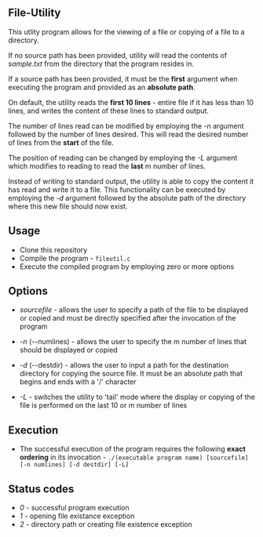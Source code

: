 ## File-Utility ##
This utlity program allows for the viewing of a file or copying of a file to a directory.

If no source path has been provided, utility will read the contents of *sample.txt* from the directory that the program resides in. 

If a source path has been provided, it must be the **first** argument when executing the program and provided as an **absolute path**. 

On default, the utility reads the **first 10 lines** - entire file if it has less than 10 lines, and writes the content of these lines to standard output.

The number of lines read can be modified by employing the *-n* argument followed by the number of lines desired. This will read the desired number of lines from the **start** of the file.

The position of reading can be changed by employing the *-L* argument which modifies to reading to read the **last** m number of lines. 

Instead of writing to standard output, the utility is able to copy the content it has read and write it to a file. This functionality can be executed by employing the *-d* argument followed by the absolute path of the directory where this new file should now exist. 

## Usage ##

* Clone this repository
* Compile the program - `fileutil.c`
* Execute the compiled program by employing zero or more options 

## Options ##

* *sourcefile* - allows the user to specify a path of the file to be displayed or copied and must be directly specified after the invocation of the program 

* *-n* (--numlines) - allows the user to specify the m number of lines that should be displayed or copied

* *-d* (--destdir) - allows the user to input a path for the destination directory for copying the source file. It must be an absolute path that begins and ends with a '/' character

* *-L* - switches the utility to 'tail' mode where the display or copying of the file is performed on the last 10 or m number of lines

## Execution ##

* The successful execution of the program requires the following **exact ordering** in its invocation - `./(executable program name) [sourcefile] [-n numlines] [-d destdir] [-L]`

## Status codes ##

* *0* - successful program execution
* *1* - opening file existance exception
* *2* - directory path or creating file existence exception